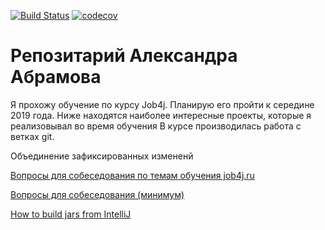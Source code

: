 [![Build Status](https://travis-ci.org/a11exe/job4j.svg?branch=master)](https://travis-ci.org/a11exe/job4j)
[![codecov](https://codecov.io/gh/a11exe/job4j/branch/master/graph/badge.svg)](https://codecov.io/gh/a11exe/job4j)

# Репозитарий Александра Абрамова
Я прохожу обучение по курсу Job4j. Планирую его пройти к середине 2019 года.
Ниже находятся наиболее интересные проекты, которые я реализовывал во время обучения
В курсе производилась работа с ветках git.

Объединение зафиксированных измененй

[Вопросы для собеседования по темам обучения job4j.ru](interview_questions#вопросы-для-собеседования-по-темам-обучения-job4jru)

[Вопросы для собеседования (минимум)](interview_questions/MinimumInterview.md#вопросы-для-собеседования-минимум)

[How to build jars from IntelliJ](build_jars/BuildJars.MD#how-to-build-jars-from-intellijbuild_jars#How-to-build-jars-from-IntelliJ)
